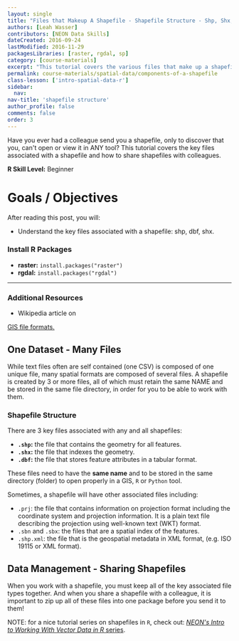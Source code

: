 ```yaml
---
layout: single
title: "Files that Makeup A Shapefile - Shapefile Structure - Shp, Shx, DBF"
authors: [Leah Wasser]
contributors: [NEON Data Skills]
dateCreated: 2016-09-24
lastModified: 2016-11-29
packagesLibraries: [raster, rgdal, sp]
category: [course-materials]
excerpt: "This tutorial covers the various files that make up a shapefile."
permalink: course-materials/spatial-data/components-of-a-shapefile
class-lesson: ['intro-spatial-data-r']
sidebar:
  nav:
nav-title: 'shapefile structure'
author_profile: false
comments: false
order: 3
---
```



Have you ever had a colleague send you a shapefile, only to discover that you,
can't open or view it in ANY tool? This tutorial covers the key files associated
with a shapefile and how to share shapefiles with colleagues.

**R Skill Level:** Beginner

<div class="notice--success" markdown="1">


# Goals / Objectives

After reading this post, you will:

* Understand the key files associated with a shapefile: shp, dbf, shx.


### Install R Packages

* **raster:** `install.packages("raster")`
* **rgdal:** `install.packages("rgdal")`


****

### Additional Resources

* Wikipedia article on
<a href="https://en.wikipedia.org/wiki/GIS_file_formats" target="_blank">
GIS file formats.</a>

</div>


## One Dataset - Many Files

While text files often are self contained (one CSV) is composed of one unique file,
many spatial formats are composed of several files. A shapefile is created by
3 or more files, all of which must retain the same NAME and be
stored in the same file directory, in order for you to be able to work with them.


### Shapefile Structure

There are 3 key files associated with any and all shapefiles:

* **`.shp`:** the file that contains the geometry for all features.
* **`.shx`:** the file that indexes the geometry.
* **`.dbf`:** the file that stores feature attributes in a tabular format.

These files need to have the **same name** and to be stored in the same
directory (folder) to open properly in a GIS, `R` or `Python` tool.

Sometimes, a shapefile will have other associated files including:

* `.prj`: the file that contains information on projection format including
the coordinate system and projection information. It is a plain text file
describing the projection using well-known text (WKT) format.
* `.sbn` and `.sbx`: the files that are a spatial index of the features.
* `.shp.xml`: the file that is the geospatial metadata in XML format, (e.g.
ISO 19115 or XML format).

## Data Management - Sharing Shapefiles

When you work with a shapefile, you must keep all of the key associated
file types together. And when you share a shapefile with a colleague, it is
important to zip up all of these files into one package before you send it to
them!

NOTE: for a nice tutorial series on shapefiles in `R`, check out:
[*NEON's Intro to Working With Vector Data in R* series](http://neondataskills.org/tutorial-series/vector-data-series/).
